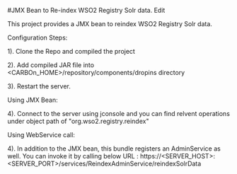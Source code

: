 #JMX Bean to Re-index WSO2 Registry Solr data. Edit


This project provides a JMX bean to reindex WSO2 Registry Solr data.

Configuration Steps:

1). Clone the Repo and compiled the project

2). Add compiled JAR file into <CARBOn_HOME>/repository/components/dropins directory

3). Restart the server.

Using JMX Bean:

4). Connect to the server using jconsole and you can find relvent operations under object path of "org.wso2.registry.reindex"


Using WebService call:

4). In addition to the JMX bean, this bundle registers an AdminService as well. You can invoke it by calling below URL : https://<SERVER_HOST>:<SERVER_PORT>/services/ReindexAdminService/reindexSolrData

